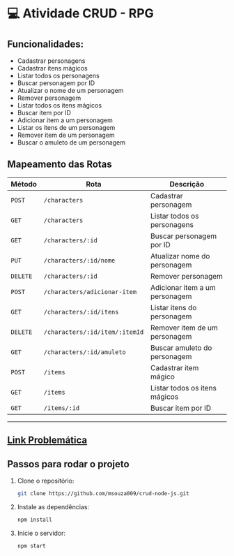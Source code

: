 # 💻 Atividade CRUD - RPG

## Funcionalidades:

- Cadastrar personagens
- Cadastrar itens mágicos
- Listar todos os personagens
- Buscar personagem por ID
- Atualizar o nome de um personagem
- Remover personagem
- Listar todos os itens mágicos
- Buscar item por ID
- Adicionar item a um personagem
- Listar os itens de um personagem
- Remover item de um personagem
- Buscar o amuleto de um personagem

##  Mapeamento das Rotas

| Método | Rota | Descrição |
|--------|------|-----------|
| `POST` | `/characters` | Cadastrar personagem |
| `GET` | `/characters` | Listar todos os personagens |
| `GET` | `/characters/:id` | Buscar personagem por ID |
| `PUT` | `/characters/:id/nome` | Atualizar nome do personagem |
| `DELETE` | `/characters/:id` | Remover personagem |
| `POST` | `/characters/adicionar-item` | Adicionar item a um personagem |
| `GET` | `/characters/:id/itens` | Listar itens do personagem |
| `DELETE` | `/characters/:id/item/:itemId` | Remover item de um personagem |
| `GET` | `/characters/:id/amuleto` | Buscar amuleto do personagem |
| `POST` | `/items` | Cadastrar item mágico |
| `GET` | `/items` | Listar todos os itens mágicos |
| `GET` | `/items/:id` | Buscar item por ID |

---
[Link Problemática](https://docs.google.com/document/d/1IPlYEOGXp5hg_LFg4ZREwGyUdC_cULVCZSUc_ZpxXWg/edit?tab=t.0#heading=h.edmb2mwuhiq2)
---

## Passos para rodar o projeto

1. Clone o repositório:
   ```bash
   git clone https://github.com/msouza009/crud-node-js.git
2. Instale as dependências:
    ```bash
    npm install
3. Inicie o servidor:
    ```
    npm start